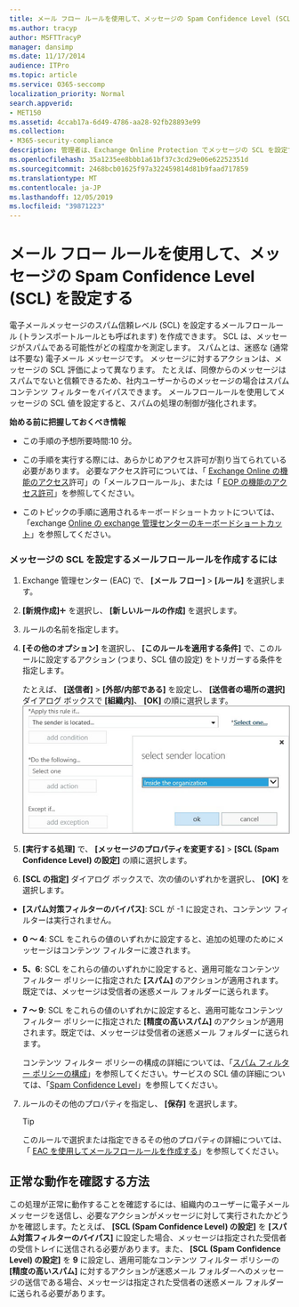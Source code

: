 ```yaml
---
title: メール フロー ルールを使用して、メッセージの Spam Confidence Level (SCL) を設定する
ms.author: tracyp
author: MSFTTracyP
manager: dansimp
ms.date: 11/17/2014
audience: ITPro
ms.topic: article
ms.service: O365-seccomp
localization_priority: Normal
search.appverid:
- MET150
ms.assetid: 4ccab17a-6d49-4786-aa28-92fb28893e99
ms.collection:
- M365-security-compliance
description: 管理者は、Exchange Online Protection でメッセージの SCL を設定する方法について説明します。
ms.openlocfilehash: 35a1235ee8bbb1a61bf37c3cd29e06e62252351d
ms.sourcegitcommit: 2468bcb01625f97a322459814d81b9faad717859
ms.translationtype: MT
ms.contentlocale: ja-JP
ms.lasthandoff: 12/05/2019
ms.locfileid: "39871223"
---
```

# <a name="use-mail-flow-rules-to-set-the-spam-confidence-level-scl-in-messages"></a>メール フロー ルールを使用して、メッセージの Spam Confidence Level (SCL) を設定する

電子メールメッセージのスパム信頼レベル (SCL) を設定するメールフロールール (トランスポートルールとも呼ばれます) を作成できます。 SCL は、メッセージがスパムである可能性がどの程度かを測定します。 スパムとは、迷惑な (通常は不要な) 電子メール メッセージです。 メッセージに対するアクションは、メッセージの SCL 評価によって異なります。 たとえば、同僚からのメッセージはスパムでないと信頼できるため、社内ユーザーからのメッセージの場合はスパム コンテンツ フィルターをバイパスできます。 メールフロールールを使用してメッセージの SCL 値を設定すると、スパムの処理の制御が強化されます。 
  
 **始める前に把握しておくべき情報**
  
- この手順の予想所要時間:10 分。
    
- この手順を実行する際には、あらかじめアクセス許可が割り当てられている必要があります。 必要なアクセス許可については、「 [Exchange Online の機能のアクセス](https://docs.microsoft.com/exchange/permissions-exo/feature-permissions)許可」の「メールフロールール」、または「 [EOP の機能のアクセス許可](feature-permissions-in-eop.md)」を参照してください。 
    
- このトピックの手順に適用されるキーボードショートカットについては、「exchange [Online の exchange 管理センターのキーボードショートカット](https://docs.microsoft.com/Exchange/accessibility/keyboard-shortcuts-in-admin-center)」を参照してください。
    
### <a name="to-create-a-mail-flow-rule-that-sets-the-scl-of-a-message"></a>メッセージの SCL を設定するメールフロールールを作成するには

1. Exchange 管理センター (EAC) で、 **[メール フロー]** \> **[ルール]** を選択します。
    
2. **[新規作成]**![[追加] アイコン](../media/ITPro-EAC-AddIcon.gif) を選択し、 **[新しいルールの作成]** を選択します。
    
3. ルールの名前を指定します。
    
4. **[その他のオプション]** を選択し、 **[このルールを適用する条件]** で、このルールに設定するアクション (つまり、SCL 値の設定) をトリガーする条件を指定します。
    
    たとえば、 **[送信者]** \> **[外部/内部である]** を設定し、 **[送信者の場所の選択]** ダイアログ ボックスで **[組織内]**、 **[OK]** の順に選択します。<br/>
    ![送信者の場所の選択](../media/EOP-ETR-SetSCL-1.jpg)
  
5. **[実行する処理]** で、 **[メッセージのプロパティを変更する]** \> **[SCL (Spam Confidence Level) の設定]** の順に選択します。
  
6. **[SCL の指定]** ダイアログ ボックスで、次の値のいずれかを選択し、 **[OK]** を選択します。
    
  - **[スパム対策フィルターのバイパス]**: SCL が -1 に設定され、コンテンツ フィルターは実行されません。 
    
  - **0 ～ 4**: SCL をこれらの値のいずれかに設定すると、追加の処理のためにメッセージはコンテンツ フィルターに渡されます。 
    
  - **5、6**: SCL をこれらの値のいずれかに設定すると、適用可能なコンテンツ フィルター ポリシーに指定された **[スパム]** のアクションが適用されます。既定では、メッセージは受信者の迷惑メール フォルダーに送られます。 
    
  - **7 ～ 9**: SCL をこれらの値のいずれかに設定すると、適用可能なコンテンツ フィルター ポリシーに指定された **[精度の高いスパム]** のアクションが適用されます。既定では、メッセージは受信者の迷惑メール フォルダーに送られます。 
    
    コンテンツ フィルター ポリシーの構成の詳細については、「[スパム フィルター ポリシーの構成](configure-your-spam-filter-policies.md)」を参照してください。サービスの SCL 値の詳細については、「[Spam Confidence Level](spam-confidence-levels.md)」を参照してください。
    
7. ルールのその他のプロパティを指定し、 **[保存]** を選択します。
    
    > [!TIP]
    > このルールで選択または指定できるその他のプロパティの詳細については、「 [EAC を使用してメールフロールールを作成する](https://docs.microsoft.com/Exchange/policy-and-compliance/mail-flow-rules/mail-flow-rule-procedures#use-the-eac-to-create-mail-flow-rules)」を参照してください。 
  
## <a name="how-do-you-know-this-worked"></a>正常な動作を確認する方法

この処理が正常に動作することを確認するには、組織内のユーザーに電子メール メッセージを送信し、必要なアクションがメッセージに対して実行されたかどうかを確認します。たとえば、 **[SCL (Spam Confidence Level) の設定]** を **[スパム対策フィルターのバイパス]** に設定した場合、メッセージは指定された受信者の受信トレイに送信される必要があります。また、 **[SCL (Spam Confidence Level) の設定]** を **9** に設定し、適用可能なコンテンツ フィルター ポリシーの **[精度の高いスパム]** に対するアクションが迷惑メール フォルダーへのメッセージの送信である場合、メッセージは指定された受信者の迷惑メール フォルダーに送られる必要があります。 
  

